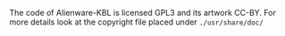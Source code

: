 
The code of Alienware-KBL is licensed GPL3 and its artwork CC-BY. For more details look at the copyright file placed under `./usr/share/doc/`